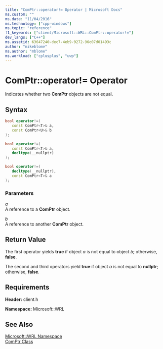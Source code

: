 ```yaml
---
title: "ComPtr::operator!= Operator | Microsoft Docs"
ms.custom: ""
ms.date: "11/04/2016"
ms.technology: ["cpp-windows"]
ms.topic: "reference"
f1_keywords: ["client/Microsoft::WRL::ComPtr::operator!="]
dev_langs: ["C++"]
ms.assetid: 63647240-dec7-4eb9-9272-96c07d01493c
author: "mikeblome"
ms.author: "mblome"
ms.workload: ["cplusplus", "uwp"]
---
```

# ComPtr::operator!= Operator

Indicates whether two **ComPtr** objects are not equal.

## Syntax

```cpp
bool operator!=(
   const ComPtr<T>& a,
   const ComPtr<U>& b
);

bool operator!=(
   const ComPtr<T>& a,
   decltype(__nullptr)  
);

bool operator!=(
   decltype(__nullptr),
   const ComPtr<T>& a
);
```

### Parameters

*a*  
A reference to a **ComPtr** object.

*b*  
A reference to another **ComPtr** object.

## Return Value

The first operator yields **true** if object *a* is not equal to object *b*; otherwise, **false**.

The second and third operators yield **true** if object *a* is not equal to **nullptr**; otherwise, **false**.

## Requirements

**Header:** client.h

**Namespace:** Microsoft::WRL

## See Also

[Microsoft::WRL Namespace](../windows/microsoft-wrl-namespace.md)  
[ComPtr Class](../windows/comptr-class.md)